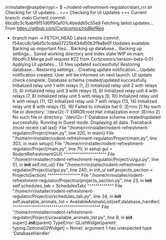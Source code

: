 rrrinstaller@raspberrypi:~ $ ~/rodent-refreshment-regulator/start_rrr.sh
Checking for UI updates...
=== Checking for UI Updates ===
Current branch: main
Current commit: 6bcdfc3c1babf6f51d6ff90a101c4beddb5c55e9
Fetching latest updates...
From https://github.com/Corticomics/rodRefReg
 * branch            main       -> FETCH_HEAD
Latest remote commit: f54acc8c1a6d5c1cdda07225b634d50b2f9a8e0f
Updates available. Backing up important files...
Backing up database...
Backing up settings...
Saved working directory and index state WIP on main: 6bcdfc3 Merge pull request #22 from Corticomics/version-beta-0.01
Applying UI updates...
UI files updated successfully!
Restoring database...
Restoring settings...
Creating update notification...
Update notification created. User will be informed on next launch.
UI update check complete.
Database schema created/updated successfully.
Initialized relay unit 1 with relays (1, 2)
Initialized relay unit 2 with relays (3, 4)
Initialized relay unit 3 with relays (5, 6)
Initialized relay unit 4 with relays (7, 8)
Initialized relay unit 5 with relays (9, 10)
Initialized relay unit 6 with relays (11, 12)
Initialized relay unit 7 with relays (13, 14)
Initialized relay unit 8 with relays (15, 16)
Failed to initialize hat 0: [Errno 2] No such file or directory: '/dev/i2c-1'
ERROR:root:Hat initialization error: [Errno 2] No such file or directory: '/dev/i2c-1'
Database schema created/updated successfully.
Running in Guest mode. Displaying all data.
Traceback (most recent call last):
  File "/home/rrrinstaller/rodent-refreshment-regulator/Project/main.py", line 320, in <module>
    main()
  File "/home/rrrinstaller/rodent-refreshment-regulator/Project/main.py", line 303, in main
    setup()
  File "/home/rrrinstaller/rodent-refreshment-regulator/Project/main.py", line 70, in setup
    gui = RodentRefreshmentGUI(
          ^^^^^^^^^^^^^^^^^^^^^
  File "/home/rrrinstaller/rodent-refreshment-regulator/Project/ui/gui.py", line 51, in __init__
    self.init_ui()
  File "/home/rrrinstaller/rodent-refreshment-regulator/Project/ui/gui.py", line 240, in init_ui
    self.projects_section = ProjectsSection(
                            ^^^^^^^^^^^^^^^^
  File "/home/rrrinstaller/rodent-refreshment-regulator/Project/ui/projects_section.py", line 23, in __init__
    self.schedules_tab = SchedulesTab(
                         ^^^^^^^^^^^^^
  File "/home/rrrinstaller/rodent-refreshment-regulator/Project/ui/schedules_tab.py", line 34, in __init__
    self.available_animals_list = AvailableAnimalsList(self.database_handler)
                                  ^^^^^^^^^^^^^^^^^^^^^^^^^^^^^^^^^^^^^^^^^^^
  File "/home/rrrinstaller/rodent-refreshment-regulator/Project/ui/available_animals_list.py", line 9, in __init__
    super().__init__(parent)
TypeError: QListWidget(parent: typing.Optional[QWidget] = None): argument 1 has unexpected type 'DatabaseHandler'
